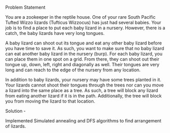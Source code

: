 Problem Statement

You are a zookeeper in the reptile house. One of your rare South Pacific Tufted Wizzo lizards (Tufticus Wizzocus) has just had 
several babies. Your job is to find a place to put each baby lizard in a nursery. However, there is a catch, the baby 
lizards have very long tongues. 

A baby lizard can shoot out its tongue and eat any other baby lizard before you have time to save it. 
As such, you want to make sure that no baby lizard can eat another baby lizard in the nursery (burp).
For each baby lizard, you can place them in one spot on a grid. From there, they can shoot out their tongue up, 
down, left, right and diagonally as well. Their tongues are very long and can reach to the edge of the nursery from any 
location.

In addition to baby lizards, your nursery may have some trees planted in it. Your lizards cannot shoot their tongues through 
the trees nor can you move a lizard into the same place as a tree. As such, a tree will block any lizard from eating another 
lizard if it is in the path. Additionally, the tree will block you from moving the lizard to that location.

Solution -

Implemented Simulated annealing and DFS algorithms to find arrangement of lizards.
